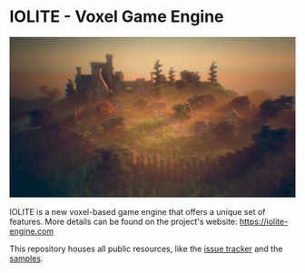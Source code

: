 # IOLITE - Voxel Game Engine

![Small town example scene in IOLITE](media/screenshot.jpg?raw=true)

IOLITE is a new voxel-based game engine that offers a unique set of features. More details can be found on the project's website: <https://iolite-engine.com>

This repository houses all public resources, like the [issue tracker](https://github.com/MissingDeadlines/iolite/issues) and the [samples](https://github.com/MissingDeadlines/iolite/tree/main/samples).

